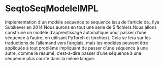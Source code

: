 # SeqtoSeqModeleIMPL
Implementation d'un modèle sequence to sequence issu de l'article de_ Ilya Sutskever en 2014
Nous aurons en tout une serie de 5 fichiers.Nous allons construire un modèle d’apprentissage automatique pour passer d’une séquence à l’autre, en utilisant PyTorch et torchtext. Cela se fera sur les traductions de l’allemand vers l’anglais, mais les modèles peuvent être appliqués à tout problème impliquant de passer d’une séquence à une autre, comme le résumé, c’est-à-dire passer d’une séquence à une séquence plus courte dans la même langue.
